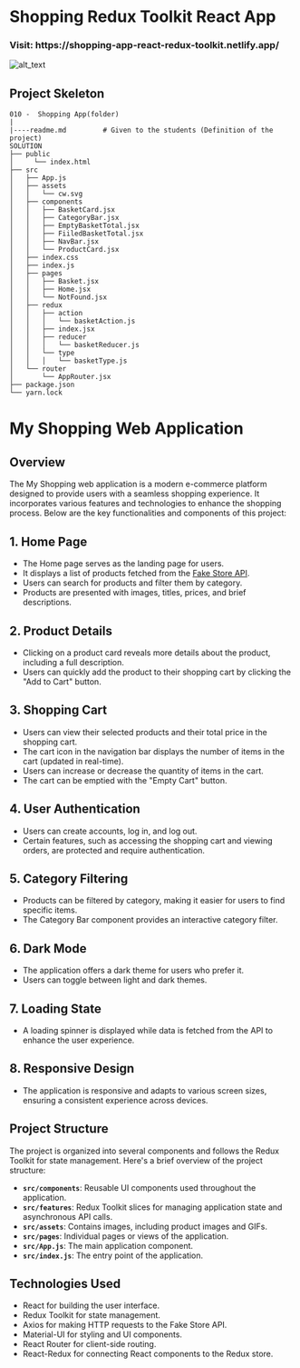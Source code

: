 # Shopping Redux Toolkit React App

<h3>Visit: https://shopping-app-react-redux-toolkit.netlify.app/</h3>

<img alt="alt_text" src="./shoppingcarts.gif"/>



## Project Skeleton

```
010 -  Shopping App(folder)
|
|----readme.md         # Given to the students (Definition of the project)
SOLUTION
├── public
│     └── index.html
├── src
│   ├── App.js
│   ├── assets
│   │   └── cw.svg
│   ├── components
│   │   ├── BasketCard.jsx
│   │   ├── CategoryBar.jsx
│   │   ├── EmptyBasketTotal.jsx
│   │   ├── FiiledBasketTotal.jsx
│   │   ├── NavBar.jsx
│   │   └── ProductCard.jsx
│   ├── index.css
│   ├── index.js
│   ├── pages
│   │   ├── Basket.jsx
│   │   ├── Home.jsx
│   │   └── NotFound.jsx
│   ├── redux
│   │   ├── action
│   │   │   └── basketAction.js
│   │   ├── index.jsx
│   │   ├── reducer
│   │   │   └── basketReducer.js
│   │   └── type
│   │   │   └── basketType.js
│   └── router
│       └── AppRouter.jsx
├── package.json
└── yarn.lock
```
# My Shopping Web Application

## Overview
The My Shopping web application is a modern e-commerce platform designed to provide users with a seamless shopping experience. It incorporates various features and technologies to enhance the shopping process. Below are the key functionalities and components of this project:

## 1. Home Page
- The Home page serves as the landing page for users.
- It displays a list of products fetched from the [Fake Store API](https://fakestoreapi.com/).
- Users can search for products and filter them by category.
- Products are presented with images, titles, prices, and brief descriptions.

## 2. Product Details
- Clicking on a product card reveals more details about the product, including a full description.
- Users can quickly add the product to their shopping cart by clicking the "Add to Cart" button.

## 3. Shopping Cart
- Users can view their selected products and their total price in the shopping cart.
- The cart icon in the navigation bar displays the number of items in the cart (updated in real-time).
- Users can increase or decrease the quantity of items in the cart.
- The cart can be emptied with the "Empty Cart" button.

## 4. User Authentication
- Users can create accounts, log in, and log out.
- Certain features, such as accessing the shopping cart and viewing orders, are protected and require authentication.

## 5. Category Filtering
- Products can be filtered by category, making it easier for users to find specific items.
- The Category Bar component provides an interactive category filter.

## 6. Dark Mode
- The application offers a dark theme for users who prefer it.
- Users can toggle between light and dark themes.

## 7. Loading State
- A loading spinner is displayed while data is fetched from the API to enhance the user experience.

## 8. Responsive Design
- The application is responsive and adapts to various screen sizes, ensuring a consistent experience across devices.

## Project Structure
The project is organized into several components and follows the Redux Toolkit for state management. Here's a brief overview of the project structure:

- **`src/components`**: Reusable UI components used throughout the application.
- **`src/features`**: Redux Toolkit slices for managing application state and asynchronous API calls.
- **`src/assets`**: Contains images, including product images and GIFs.
- **`src/pages`**: Individual pages or views of the application.
- **`src/App.js`**: The main application component.
- **`src/index.js`**: The entry point of the application.

## Technologies Used
* React for building the user interface.
* Redux Toolkit for state management.
* Axios for making HTTP requests to the Fake Store API.
* Material-UI for styling and UI components.
* React Router for client-side routing.
* React-Redux for connecting React components to the Redux store.

